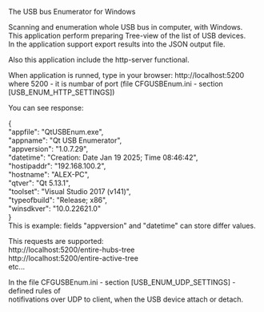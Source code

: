 The USB bus Enumerator for Windows

Scanning and enumeration whole USB bus in computer, with Windows. \
This application perform preparing Tree-view of the list of USB devices. \
In the application support export results into the JSON output file. 

Also this application include the http-server functional. 

When application is runned, type in your browser: 
http://localhost:5200  \
where 5200 - it is numbar of port (file CFGUSBEnum.ini - section [USB_ENUM_HTTP_SETTINGS]) 

You can see response: 

{  \
    "appfile": "QtUSBEnum.exe", \
    "appname": "Qt USB Enumerator", \
    "appversion": "1.0.7.29",  \
    "datetime": "Creation: Date Jan 19 2025; Time 08:46:42", \
    "hostipaddr": "192.168.100.2",  \
    "hostname": "ALEX-PC",   \
    "qtver": "Qt 5.13.1",    \
    "toolset": "Visual Studio 2017 (v141)",  \
    "typeofbuild": "Release; x86",  \
    "winsdkver": "10.0.22621.0"  \
}  
This is example: fields "appversion" and "datetime" can store differ values.

This requests are supported: \
http://localhost:5200/entire-hubs-tree  \
http://localhost:5200/entire-active-tree  
etc... 

In the file CFGUSBEnum.ini - section [USB_ENUM_UDP_SETTINGS] - defined rules of \
notifivations over UDP to client, when the USB device attach or detach.  
